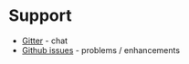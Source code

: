 # Support

* [Gitter](https://gitter.im/xvik/dropwizard-orient-server) - chat
* [Github issues](https://github.com/xvik/dropwizard-orient-server/issues) - problems / enhancements
